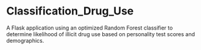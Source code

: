 # Classification_Drug_Use
A Flask application using an optimized Random Forest classifier to determine likelihood of illicit drug use based on personality test scores and demographics.

